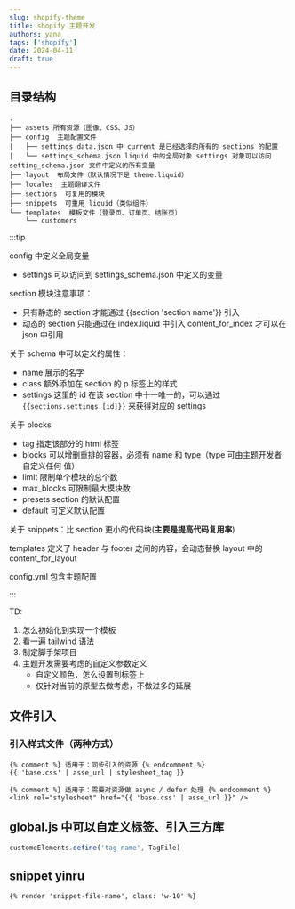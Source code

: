 ```yaml
---
slug: shopify-theme
title: shopify 主题开发
authors: yana
tags: ['shopify']
date: 2024-04-11
draft: true
---
```


## 目录结构

```text
.
├── assets 所有资源（图像、CSS、JS）
├── config  主题配置文件
|   ├── settings_data.json 中 current 是已经选择的所有的 sections 的配置
|   └── settings_schema.json liquid 中的全局对象 settings 对象可以访问 setting_schema.json 文件中定义的所有变量
├── layout  布局文件（默认情况下是 theme.liquid）
├── locales  主题翻译文件
├── sections  可复用的模块
├── snippets  可重用 liquid（类似组件）
└── templates  模板文件（登录页、订单页、结账页）
    └── customers
```

:::tip

config 中定义全局变量

- settings 可以访问到 settings_schema.json 中定义的变量

section 模块注意事项：

- 只有静态的 section 才能通过 {{section 'section name'}} 引入
- 动态的 section 只能通过在 index.liquid 中引入 content_for_index 才可以在 json
  中引用

关于 schema 中可以定义的属性：

- name 展示的名字
- class 额外添加在 section 的 p 标签上的样式
- settings 这里的 id 在该 section 中十一唯一的，可以通过
  `{{sections.settings.[id]}}` 来获得对应的 settings

关于 blocks

- tag 指定该部分的 html 标签
- blocks 可以增删重排的容器，必须有 name 和 type（type 可由主题开发者自定义任何
  值）
- limit 限制单个模块的总个数
- max_blocks 可限制最大模块数
- presets section 的默认配置
- default 可定义默认配置

关于 snippets：比 section 更小的代码块(**主要是提高代码复用率**)

templates 定义了 header 与 footer 之间的内容，会动态替换 layout 中的
content_for_layout

config.yml 包含主题配置

:::

TD:

1. 怎么初始化到实现一个模板
2. 看一遍 tailwind 语法
3. 制定脚手架项目
4. 主题开发需要考虑的自定义参数定义
   - 自定义颜色，怎么设置到标签上
   - 仅针对当前的原型去做考虑，不做过多的延展

## 文件引入

### 引入样式文件（两种方式）

```liquid
{% comment %} 适用于：同步引入的资源 {% endcomment %}
{{ 'base.css' | asse_url | stylesheet_tag }}

{% comment %} 适用于：需要对资源做 async / defer 处理 {% endcomment %}
<link rel="stylesheet" href="{{ 'base.css' | asse_url }}" />
```

## global.js 中可以自定义标签、引入三方库

```js
customeElements.define('tag-name', TagFile)
```

## snippet yinru

```liquid
{% render 'snippet-file-name', class: 'w-10' %}
```
